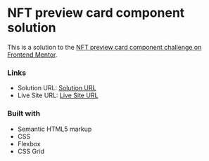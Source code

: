 # NFT preview card component solution

This is a solution to the [NFT preview card component challenge on Frontend Mentor](https://www.frontendmentor.io/challenges/nft-preview-card-component-SbdUL_w0U).

### Links

- Solution URL: [Solution URL](https://github.com/3AGLE-git/NFT-Preview-Card)
- Live Site URL: [Live Site URL](https://nft-preview-card-3agle-git.vercel.app)

### Built with

- Semantic HTML5 markup
- CSS
- Flexbox
- CSS Grid
